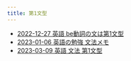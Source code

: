 ```yaml
---
title: 第1文型
---
```



- [2022-12-27 英語 be動詞の文は第1文型](./../../../../../../d/2022/12/27/英語_be動詞の文は第1文型.md)
- [2023-01-06 英語の勉強 文法メモ](./../../../../../../d/2023/01/06/英語の勉強_文法メモ.md)
- [2023-03-09 英語 文法 第1文型](./../../../../../../d/2023/03/09/英語_文法_第1文型.md)




